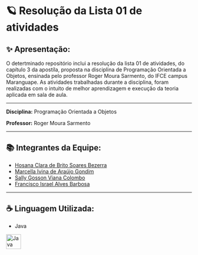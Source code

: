 
# 🪐 Resolução da Lista 01 de atividades 

## ✨ Apresentação:
O detertminado repositório inclui a resolução da lista 01 de atividades, do capítulo 3 da apostíla, proposta na disciplina de Programação Orientada a Objetos, ensinada pelo professor Roger Moura Sarmento, do IFCE campus Maranguape. As atividades trabalhadas durante a disciplina, foram realizadas com o intuito de melhor aprendizagem e execução da teoria aplicada em sala de aula.

---
**Disciplina:** Programação Orientada a Objetos

**Professor:** Roger Moura Sarmento

---

## 📚​ Integrantes da Equipe:
- [Hosana Clara de Brito Soares Bezerra](https://github.com/hosanasoaress)
- [Marcella Ivina de Araújo Gondim](https://github.com/MarcyIvi)
- [Sally Gosson Viana Colombo](https://github.com/sallygosson)
- [Francisco Israel Alves Barbosa](https://github.com/alvesisrael221)


---

## ☕​ Linguagem Utilizada:
- Java
<img src="https://icongr.am/devicon/java-original.svg?size=128&color=currentColor" width="40" height="40" alt="Java Icon">
